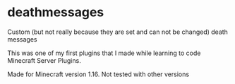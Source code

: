 # deathmessages

Custom (but not really because they are set and can not be changed) death messages

This was one of my first plugins that I made while learning to code Minecraft Server Plugins.

Made for Minecraft version 1.16. Not tested with other versions
